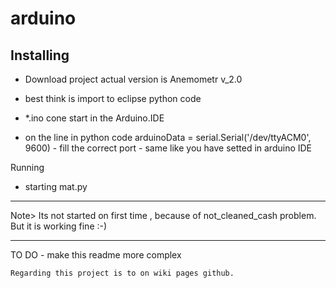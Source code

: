 # arduino

 Installing 
- 
- Download project actual version is Anemometr v_2.0
 
 - best think is import to eclipse python code
 - *.ino cone start in the Arduino.IDE 
  
 -  on the line in python code   arduinoData = serial.Serial('/dev/ttyACM0', 9600)    - fill the correct port - same like you have setted in arduino IDE
                                                        
 
  Running

  - starting mat.py
  
  ---------------------------------------
   Note> Its not started on first time , because of not_cleaned_cash problem.
   But it is working fine :-)
   
   ----------------------------------------
   
   TO DO - make this readme more complex

    Regarding this project is to on wiki pages github.
    
    
